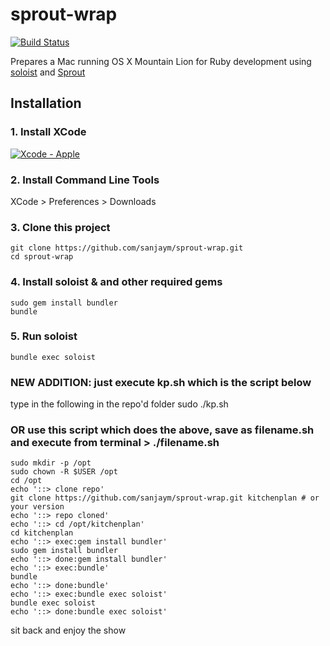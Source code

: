 # sprout-wrap

[![Build Status](https://travis-ci.org/pivotal-sprout/sprout-wrap.png?branch=master)](https://travis-ci.org/pivotal-sprout/sprout-wrap)

Prepares a Mac running OS X Mountain Lion for Ruby development using [soloist](https://github.com/mkocher/soloist) and [Sprout](https://github.com/pivotal-sprout/sprout)

## Installation

### 1. Install XCode

[![Xcode - Apple](http://r.mzstatic.com/images/web/linkmaker/badge_macappstore-lrg.gif)](https://itunes.apple.com/us/app/xcode/id497799835?mt=12&uo=4)

### 2. Install Command Line Tools
  
  XCode > Preferences > Downloads
  
### 3. Clone this project
  
    git clone https://github.com/sanjaym/sprout-wrap.git
    cd sprout-wrap
  
### 4. Install soloist & and other required gems

    sudo gem install bundler
    bundle

### 5. Run soloist
  
    bundle exec soloist
    
### NEW ADDITION: just execute kp.sh which is the script below 
type in the following in the repo'd folder
    sudo ./kp.sh
    
### OR use this script which does the above, save as filename.sh and execute from terminal > ./filename.sh    
    sudo mkdir -p /opt
    sudo chown -R $USER /opt
    cd /opt
    echo '::> clone repo'
    git clone https://github.com/sanjaym/sprout-wrap.git kitchenplan # or your version
    echo '::> repo cloned'
    echo '::> cd /opt/kitchenplan'
    cd kitchenplan
    echo '::> exec:gem install bundler'
    sudo gem install bundler
    echo '::> done:gem install bundler'
    echo '::> exec:bundle'
    bundle
    echo '::> done:bundle'
    echo '::> exec:bundle exec soloist'
    bundle exec soloist
    echo '::> done:bundle exec soloist'

sit back and enjoy the show    
